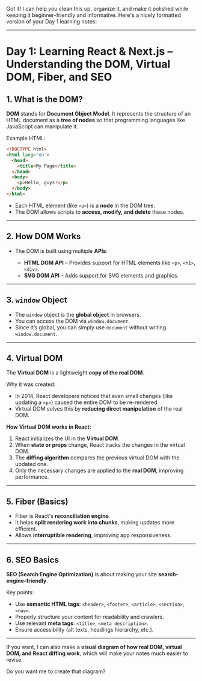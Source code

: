Got it! I can help you clean this up, organize it, and make it polished while keeping it beginner-friendly and informative. Here's a nicely formatted version of your Day 1 learning notes:

---

# Day 1: Learning React & Next.js – Understanding the DOM, Virtual DOM, Fiber, and SEO

## 1. What is the DOM?

**DOM** stands for **Document Object Model**.
It represents the structure of an HTML document as a **tree of nodes** so that programming languages like JavaScript can manipulate it.

Example HTML:

```html
<!DOCTYPE html>
<html lang="en">
  <head>
    <title>My Page</title>
  </head>
  <body>
    <p>Hello, guys!</p>
  </body>
</html>
```

* Each HTML element (like `<p>`) is a **node** in the DOM tree.
* The DOM allows scripts to **access, modify, and delete** these nodes.

---

## 2. How DOM Works

* The DOM is built using multiple **APIs**:

  * **HTML DOM API** – Provides support for HTML elements like `<p>`, `<h1>`, `<div>`.
  * **SVG DOM API** – Adds support for SVG elements and graphics.

---

## 3. `window` Object

* The `window` object is the **global object** in browsers.
* You can access the DOM via `window.document`.
* Since it’s global, you can simply use `document` without writing `window.document`.

---

## 4. Virtual DOM

The **Virtual DOM** is a lightweight **copy of the real DOM**.

Why it was created:

* In 2014, React developers noticed that even small changes (like updating a `<p>`) caused the entire DOM to be re-rendered.
* Virtual DOM solves this by **reducing direct manipulation** of the real DOM.

**How Virtual DOM works in React:**

1. React initializes the UI in the **Virtual DOM**.
2. When **state or props** change, React tracks the changes in the virtual DOM.
3. The **diffing algorithm** compares the previous virtual DOM with the updated one.
4. Only the necessary changes are applied to the **real DOM**, improving performance.

---

## 5. Fiber (Basics)

* Fiber is React's **reconciliation engine**.
* It helps **split rendering work into chunks**, making updates more efficient.
* Allows **interruptible rendering**, improving app responsiveness.

---

## 6. SEO Basics

**SEO (Search Engine Optimization)** is about making your site **search-engine-friendly**.

Key points:

* Use **semantic HTML tags**: `<header>`, `<footer>`, `<article>`, `<section>`, `<nav>`.
* Properly structure your content for readability and crawlers.
* Use relevant **meta tags**: `<title>`, `<meta description>`.
* Ensure accessibility (alt texts, headings hierarchy, etc.).

---

If you want, I can also make a **visual diagram of how real DOM, virtual DOM, and React diffing work**, which will make your notes much easier to revise.

Do you want me to create that diagram?
